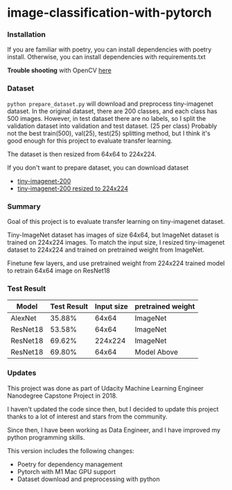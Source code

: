# image-classification-with-pytorch

### Installation

If you are familiar with poetry, you can install dependencies with poetry install.
Otherwise, you can install dependencies with requirements.txt

**Trouble shooting** with OpenCV [here](https://github.com/NVIDIA/nvidia-docker/issues/864#issuecomment-452023152)

### Dataset

`python prepare_dataset.py` will download and preprocess tiny-imagenet dataset.
In the original dataset, there are 200 classes, and each class has 500 images.
However, in test dataset there are no labels, so I split the validation dataset into validation and test dataset. (25 per class)
Probably not the best train(500), val(25), test(25) splitting method, but I think it's good enough for this project to evaluate transfer learning.

The dataset is then resized from 64x64 to 224x224.

If you don't want to prepare dataset, you can download dataset
* [tiny-imagenet-200](https://github.com/tjmoon0104/pytorch-tiny-imagenet/releases/download/tiny-imagenet-dataset/processed-tiny-imagenet-200.zip)
* [tiny-imagenet-200 resized to 224x224](https://github.com/tjmoon0104/pytorch-tiny-imagenet/releases/download/tiny-imagenet-dataset/tiny-224.zip)

### Summary

Goal of this project is to evaluate transfer learning on tiny-imagenet dataset.

Tiny-ImageNet dataset has images of size 64x64, but ImageNet dataset is trained on 224x224 images.
To match the input size, I resized tiny-imagenet dataset to 224x224 and trained on pretrained weight from ImageNet.

Finetune few layers, and use pretrained weight from 224x224 trained model to retrain 64x64 image on ResNet18

### Test Result

| Model    | Test Result | Input size | pretrained weight |
| -------- | ----------- | ---------- | ----------------- |
| AlexNet  | 35.88%      | 64x64      | ImageNet          |
| ResNet18 | 53.58%      | 64x64      | ImageNet          |
| ResNet18 | 69.62%      | 224x224    | ImageNet          |
| ResNet18 | 69.80%      | 64x64      | Model Above       |

### Updates

This project was done as part of Udacity Machine Learning Engineer Nanodegree Capstone Project in 2018.

I haven't updated the code since then, but I decided to update this project thanks to a lot of interest and stars from the community.

Since then, I have been working as Data Engineer, and I have improved my python programming skills.

This version includes the following changes:
* Poetry for dependency management
* Pytorch with M1 Mac GPU support
* Dataset download and preprocessing with python
